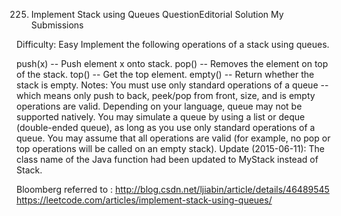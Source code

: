 225. Implement Stack using Queues  QuestionEditorial Solution  My Submissions

Difficulty: Easy
Implement the following operations of a stack using queues.

push(x) -- Push element x onto stack.
pop() -- Removes the element on top of the stack.
top() -- Get the top element.
empty() -- Return whether the stack is empty.
Notes:
You must use only standard operations of a queue -- which means only push to back, peek/pop from front, size, and is empty operations are valid.
Depending on your language, queue may not be supported natively. You may simulate a queue by using a list or deque (double-ended queue), as long as you use only standard operations of a queue.
You may assume that all operations are valid (for example, no pop or top operations will be called on an empty stack).
Update (2015-06-11):
The class name of the Java function had been updated to MyStack instead of Stack.

Bloomberg
referred to : http://blog.csdn.net/ljiabin/article/details/46489545
https://leetcode.com/articles/implement-stack-using-queues/
